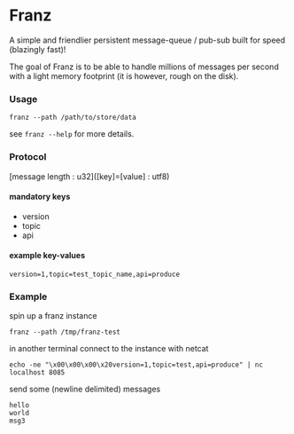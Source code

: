 # Franz
A simple and friendlier persistent message-queue / pub-sub built for speed (blazingly fast)!

The goal of Franz is to be able to handle millions of messages per second with a light memory footprint (it is however, rough on the disk).


### Usage
```doc
franz --path /path/to/store/data
```

see ```franz --help``` for more details.

### Protocol
[message length : u32]([key]=[value] : utf8)

#### mandatory keys
- version
- topic
- api

#### example key-values
 ```version=1,topic=test_topic_name,api=produce```

### Example
spin up a franz instance
```doc
franz --path /tmp/franz-test
```

in another terminal connect to the instance with netcat
```doc
echo -ne "\x00\x00\x00\x20version=1,topic=test,api=produce" | nc localhost 8085
```
send some (newline delimited) messages
```doc
hello
world
msg3
```

